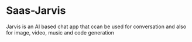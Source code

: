 # Saas-Jarvis
Jarvis is an AI based chat app that ccan be used for conversation and also for image, video, music and code generation

